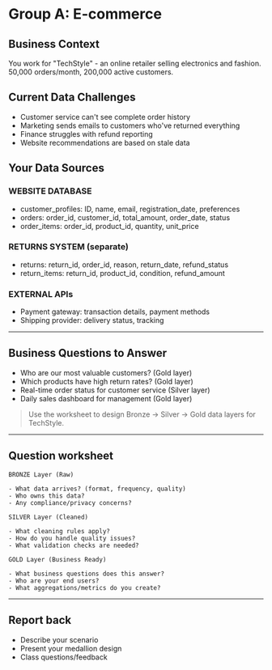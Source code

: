 # Group A: E-commerce

## Business Context

You work for "TechStyle" - an online retailer selling electronics and fashion. 50,000 orders/month, 200,000 active customers.

## Current Data Challenges

- Customer service can't see complete order history
- Marketing sends emails to customers who've returned everything
- Finance struggles with refund reporting
- Website recommendations are based on stale data

## Your Data Sources

### WEBSITE DATABASE

- customer_profiles: ID, name, email, registration_date, preferences
- orders: order_id, customer_id, total_amount, order_date, status
- order_items: order_id, product_id, quantity, unit_price

### RETURNS SYSTEM (separate)

- returns: return_id, order_id, reason, return_date, refund_status
- return_items: return_id, product_id, condition, refund_amount

### EXTERNAL APIs

- Payment gateway: transaction details, payment methods
- Shipping provider: delivery status, tracking

---

## Business Questions to Answer

- Who are our most valuable customers? (Gold layer)
- Which products have high return rates? (Gold layer)
- Real-time order status for customer service (Silver layer)
- Daily sales dashboard for management (Gold layer)

> Use the worksheet to design Bronze → Silver → Gold data layers for TechStyle.

---

## Question worksheet

```none
BRONZE Layer (Raw)

- What data arrives? (format, frequency, quality)
- Who owns this data?
- Any compliance/privacy concerns?

SILVER Layer (Cleaned)

- What cleaning rules apply?
- How do you handle quality issues?
- What validation checks are needed?

GOLD Layer (Business Ready)

- What business questions does this answer?
- Who are your end users?
- What aggregations/metrics do you create?
```

---

## Report back

- Describe your scenario
- Present your medallion design
- Class questions/feedback
